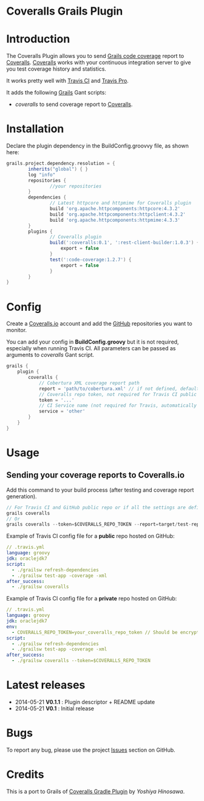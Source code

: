 
Coveralls Grails Plugin
=======================

# Introduction

The Coveralls Plugin allows you to send [Grails code coverage](http://grails.org/plugin/code-coverage) report to [Coveralls](http://coveralls.io).
[Coveralls](http://coveralls.io) works with your continuous integration server to give you test coverage history and statistics.

It works pretty well with [Travis CI](http://travis-ci.org) and [Travis Pro](http://travis-ci.com).

It adds the following [Grails](http://grails.org) Gant scripts:

- *coveralls* to send coverage report to [Coveralls](http://coveralls.io).

# Installation

Declare the plugin dependency in the BuildConfig.groovvy file, as shown here:

```groovy
grails.project.dependency.resolution = {
		inherits("global") { }
		log "info"
		repositories {
                //your repositories
        }
        dependencies {
                // Latest httpcore and httpmime for Coveralls plugin
                build 'org.apache.httpcomponents:httpcore:4.3.2'
                build 'org.apache.httpcomponents:httpclient:4.3.2'
                build 'org.apache.httpcomponents:httpmime:4.3.3'
        }
		plugins {
				// Coveralls plugin
				build(':coveralls:0.1', ':rest-client-builder:1.0.3') {
				    export = false
				}
				test(':code-coverage:1.2.7') {
                    export = false
                }
		}
}
```


# Config

Create a [Coveralls.io](http://coveralls.io) account and add the [GitHub](http://github.com) repositories you want to monitor.

You can add your config in **BuildConfig.groovy** but it is not required, especially when running Travis CI.
All parameters can be passed as arguments to *coveralls* Gant script.

```groovy
grails {
    plugin {
        coveralls {
            // Cobertura XML coverage report path
            report = 'path/to/cobertura.xml' // if not defined, default to 'target/test-reports/cobertura/coverage.xml'
            // Coveralls repo token, not required for Travis CI public repo (required for Travis Pro with private repo or other CI).
            token = '...'
            // CI Service name (not required for Travis, automatically detected for 'travis-ci' and 'travis-pro')
            service = 'other'
        }
    }
}
```

# Usage

## Sending your coverage reports to Coveralls.io

Add this command to your build process (after testing and coverage report generation).

```groovy
// For Travis CI and GitHub public repo or if all the settings are defined in your Config.groovy
grails coveralls
// Or
grails coveralls --token=$COVERALLS_REPO_TOKEN --report=target/test-reports/cobertura/coverage.xml
```

Example of Travis CI config file for a **public** repo hosted on GitHub:

```yml
// .travis.yml
language: groovy
jdk: oraclejdk7
script:
  - ./grailsw refresh-dependencies
  - ./grailsw test-app -coverage -xml
after_success:
  - ./grailsw coveralls
```

Example of Travis CI config file for a **private** repo hosted on GitHub:

```yml
// .travis.yml
language: groovy
jdk: oraclejdk7
env:
  - COVERALLS_REPO_TOKEN=your_coveralls_repo_token // Should be encrypted
script:
  - ./grailsw refresh-dependencies
  - ./grailsw test-app -coverage -xml
after_success:
  - ./grailsw coveralls --token=$COVERALLS_REPO_TOKEN
```

# Latest releases

* 2014-05-21 **V0.1.1** : Plugin descriptor + README update
* 2014-05-21 **V0.1** : Initial release

# Bugs

To report any bug, please use the project [Issues](http://github.com/agorapulse/grails-coveralls/issues) section on GitHub.

# Credits

This is a port to Grails of [Coveralls Gradle Plugin](https://github.com/kt3k/coveralls-gradle-plugin) by *Yoshiya Hinosawa*.
